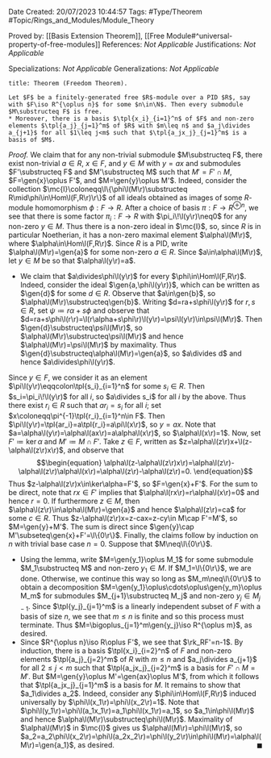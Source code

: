 <div class="topSpace"></div>

Date Created: 20/07/2023 10:44:57
Tags: #Type/Theorem #Topic/Rings_and_Modules/Module_Theory

Proved by: [[Basis Extension Theorem]], [[Free Module#^universal-property-of-free-modules]]
References: <i>Not Applicable</i>
Justifications: <i>Not Applicable</i>

Specializations: <i>Not Applicable</i>
Generalizations: <i>Not Applicable</i>

``` ad-Theorem
title: Theorem (Freedom Theorem).

Let $F$ be a finitely-generated free $R$-module over a PID $R$, say with $F\iso R^{\oplus n}$ for some $n\in\N$. Then every submodule $M\substructeq F$ is free.
* Moreover, there is a basis $\tpl{x_i}_{i=1}^n$ of $F$ and non-zero elements $\tpl{a_j}_{j=1}^m$ of $R$ with $m\leq n$ and $a_j\divides a_{j+1}$ for all $1\leq j<m$ such that $\tpl{a_jx_j}_{j=1}^m$ is a basis of $M$.

```

<i>Proof.</i> We claim that for any non-trivial submodule $M\substructeq F$, there exist non-trivial $a\in R$, $x\in F$, and $y\in M$ with $y=ax$ and submodules $F'\substructeq F$ and $M'\substructeq M$ such that $M'=F'\cap M$, $F=\gen{x}\oplus F'$, and $M=\gen{y}\oplus M'$. Indeed, consider the collection $\mc{I}\coloneqq\l\{\phi\l(M\r)\substructeq R\mid\phi\in\Hom\l(F,R\r)\r\}$ of all ideals obtained as images of some $R$-module homomorphism $\phi:F\to R$. After a choice of basis $\pi:F\to R^{\oplus n}$, we see that there is some factor $\pi_i:F\to R$ with $\pi_i\!\l(y\r)\neq0$ for any non-zero $y\in M$. Thus there is a non-zero ideal in $\mc{I}$, so, since $R$ is in particular Noetherian, it has a non-zero maximal element $\alpha\l(M\r)$, where $\alpha\in\Hom\l(F,R\r)$. Since $R$ is a PID, write $\alpha\l(M\r)=\gen{a}$ for some non-zero $a\in R$. Since $a\in\alpha\l(M\r)$, let $y\in M$ be so that $\alpha\l(y\r)=a$.
* We claim that $a\divides\phi\l(y\r)$ for every $\phi\in\Hom\l(F,R\r)$. Indeed, consider the ideal $\gen{a,\phi\l(y\r)}$, which can be written as $\gen{d}$ for some $d\in R$. Observe that $a\in\gen{b}$, so $\alpha\l(M\r)\substructeq\gen{b}$. Writing $d=ra+s\phi\l(y\r)$ for $r,s\in R$, set $\psi\coloneqq r\alpha+s\phi$ and observe that $d=ra+s\phi\l(r\r)=\l(r\alpha+s\phi\r)\l(y\r)=\psi\l(y\r)\in\psi\l(M\r)$. Then $\gen{d}\substructeq\psi\l(M\r)$, so $\alpha\l(M\r)\substructeq\psi\l(M\r)$ and hence $\alpha\l(M\r)=\psi\l(M\r)$ by maximality. Thus $\gen{d}\substructeq\alpha\l(M\r)=\gen{a}$, so $a\divides d$ and hence $a\divides\phi\l(y\r)$.

Since $y\in F$, we consider it as an element $\pi\l(y\r)\eqqcolon\tpl{s_i}_{i=1}^n$ for some $s_i\in R$. Then $s_i=\pi_i\!\l(y\r)$ for all $i$, so $a\divides s_i$ for all $i$ by the above. Thus there exist $r_i\in R$ such that $ar_i=s_i$ for all $i$; set $x\coloneqq\pi^{-1}\tpl{r_i}_{i=1}^n\in F$. Then $\pi\l(y\r)=\tpl{ar_i}=a\tpl{r_i}=a\pi\l(x\r)$, so $y=ax$. Note that $a=\alpha\l(y\r)=\alpha\l(ax\r)=a\alpha\l(x\r)$, so $\alpha\l(x\r)=1$. Now, set $F'\coloneqq\ker\alpha$ and $M'\coloneqq M\cap F'$. Take $z\in F$, written as $z=\alpha\l(z\r)x+\l(z-\alpha\l(z\r)x\r)$, and observe that
$$\begin{equation}
    \alpha\l(z-\alpha\l(z\r)x\r)=\alpha\l(z\r)-\alpha\l(z\r)\alpha\l(x\r)=\alpha\l(z\r)-\alpha\l(z\r)=0.
\end{equation}$$
Thus $z-\alpha\l(z\r)x\in\ker\alpha=F'$, so $F=\gen{x}+F'$. For the sum to be direct, note that $rx\in F'$ implies that $\alpha\l(rx\r)=r\alpha\l(x\r)=0$ and hence $r=0$. If furthermore $z\in M$, then $\alpha\l(z\r)\in\alpha\l(M\r)=\gen{a}$ and hence $\alpha\l(z\r)=ca$ for some $c\in R$. Thus $z-\alpha\l(z\r)x=z-cax=z-cy\in M\cap F'=M'$, so $M=\gen{y}+M'$. The sum is direct since $\gen{y}\cap M'\subseteq\gen{x}+F'=\l\{0\r\}$. Finally, the claims follow by induction on $n$ with trivial base case $n=0$. Suppose that $M\neq\l\{0\r\}$.
* Using the lemma, write $M=\gen{y_1}\oplus M_1$ for some submodule $M_1\substructeq M$ and non-zero $y_1\in M$. If $M_1=\l\{0\r\}$, we are done. Otherwise, we continue this way so long as $M_m\neq\l\{0\r\}$ to obtain a decomposition $M=\gen{y_1}\oplus\cdots\oplus\gen{y_m}\oplus M_m$ for submodules $M_{j+1}\substructeq M_j$ and non-zero $y_j\in M_{j-1}$. Since $\tpl{y_j}_{j=1}^m$ is a linearly independent subset of $F$ with a basis of size $n$, we see that $m\leq n$ is finite and so this process must terminate. Thus $M=\bigoplus_{j=1}^m\gen{y_j}\iso R^{\oplus m}$, as desired.
* Since $R^{\oplus n}\iso R\oplus F'$, we see that $\rk_RF'=n-1$. By induction, there is a basis $\tpl{x_i}_{i=2}^n$ of $F$ and non-zero elements $\tpl{a_j}_{j=2}^m$ of $R$ with $m\leq n$ and $a_j\divides a_{j+1}$ for all $2\leq j<m$ such that $\tpl{a_jx_j}_{j=2}^m$ is a basis for $F'\cap M=M'$. But $M=\gen{y}\oplus M'=\gen{ax}\oplus M'$, from which it follows that $\tpl{a_jx_j}_{j=1}^m$ is a basis for $M$. It remains to show that $a_1\divides a_2$. Indeed, consider any $\phi\in\Hom\l(F,R\r)$ induced universally by $\phi\l(x_1\r)=\phi\l(x_2\r)=1$. Note that $\phi\l(y_1\r)=\phi\l(a_1x_1\r)=a_1\phi\l(x_1\r)=a_1$, so $a_1\in\phi\l(M\r)$ and hence $\alpha\l(M\r)\substructeq\phi\l(M\r)$. Maximality of $\alpha\l(M\r)$ in $\mc{I}$ gives us $\alpha\l(M\r)=\phi\l(M\r)$, so $a_2=a_2\phi\l(x_2\r)=\phi\l(a_2x_2\r)=\phi\l(y_2\r)\in\phi\l(M\r)=\alpha\l(M\r)=\gen{a_1}$, as desired.<span style="float:right;">$\blacksquare$</span>
